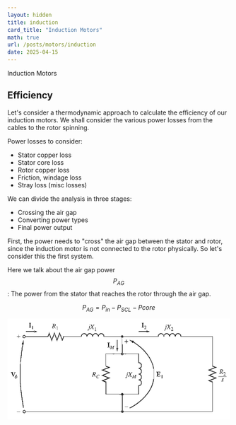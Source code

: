 ```yaml
---
layout: hidden
title: induction
card_title: "Induction Motors"
math: true
url: /posts/motors/induction
date: 2025-04-15
---
```


Induction Motors

## Efficiency

Let's consider a thermodynamic approach to calculate the efficiency of our induction motors. We shall consider the various power losses from the cables to the rotor spinning.

Power losses to consider:
- Stator copper loss
- Stator core loss
- Rotor copper loss
- Friction, windage loss
- Stray loss (misc losses)

We can divide the analysis in three stages:
- Crossing the air gap
- Converting power types
- Final power output

First, the power needs to "cross" the air gap between the stator and rotor, since the induction motor is not connected to the rotor physically. So let's consider this the first system.

Here we talk about the air gap power $$P_{AG}$$: The power from the stator that reaches the rotor through the air gap.

$$P_{AG} = P_{in} - P_{SCL} - P{core}$$

![image](/images/posts/fig6_12_inductionmotor.png)





